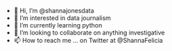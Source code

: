 - 👋 Hi, I’m @shannajonesdata
- 👀 I’m interested in data journalism
- 🌱 I’m currently learning python
- 💞️ I’m looking to collaborate on anything investigative
- 📫 How to reach me ... on Twitter at @ShannaFelicia

<!---
shannajonesdata/shannajonesdata is a ✨ special ✨ repository because its `README.md` (this file) appears on your GitHub profile.
You can click the Preview link to take a look at your changes.
--->
